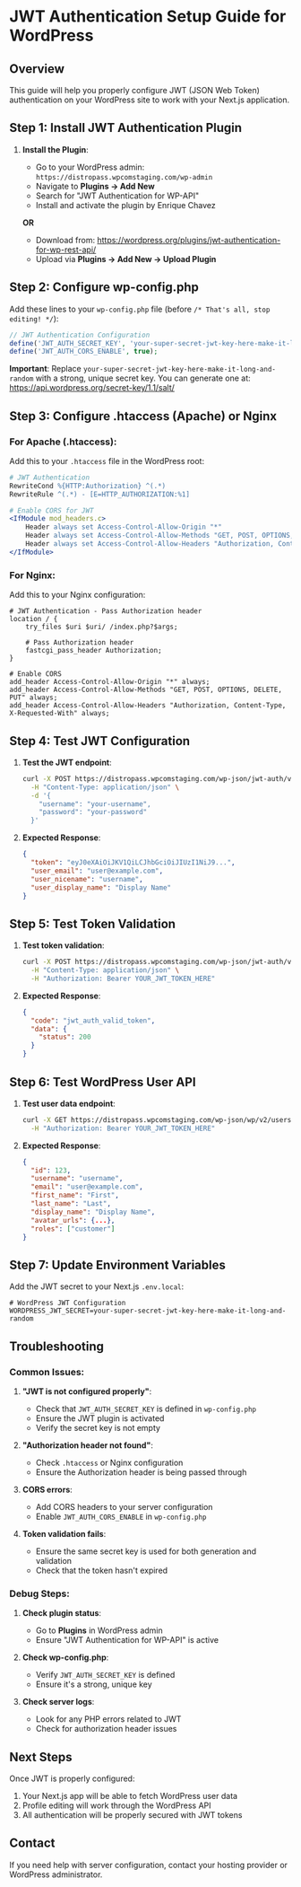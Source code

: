 # JWT Authentication Setup Guide for WordPress

## Overview
This guide will help you properly configure JWT (JSON Web Token) authentication on your WordPress site to work with your Next.js application.

## Step 1: Install JWT Authentication Plugin

1. **Install the Plugin**:
   - Go to your WordPress admin: `https://distropass.wpcomstaging.com/wp-admin`
   - Navigate to **Plugins → Add New**
   - Search for "JWT Authentication for WP-API"
   - Install and activate the plugin by Enrique Chavez

   **OR**

   - Download from: https://wordpress.org/plugins/jwt-authentication-for-wp-rest-api/
   - Upload via **Plugins → Add New → Upload Plugin**

## Step 2: Configure wp-config.php

Add these lines to your `wp-config.php` file (before `/* That's all, stop editing! */`):

```php
// JWT Authentication Configuration
define('JWT_AUTH_SECRET_KEY', 'your-super-secret-jwt-key-here-make-it-long-and-random');
define('JWT_AUTH_CORS_ENABLE', true);
```

**Important**: Replace `your-super-secret-jwt-key-here-make-it-long-and-random` with a strong, unique secret key. You can generate one at: https://api.wordpress.org/secret-key/1.1/salt/

## Step 3: Configure .htaccess (Apache) or Nginx

### For Apache (.htaccess):
Add this to your `.htaccess` file in the WordPress root:

```apache
# JWT Authentication
RewriteCond %{HTTP:Authorization} ^(.*)
RewriteRule ^(.*) - [E=HTTP_AUTHORIZATION:%1]

# Enable CORS for JWT
<IfModule mod_headers.c>
    Header always set Access-Control-Allow-Origin "*"
    Header always set Access-Control-Allow-Methods "GET, POST, OPTIONS, DELETE, PUT"
    Header always set Access-Control-Allow-Headers "Authorization, Content-Type, X-Requested-With"
</IfModule>
```

### For Nginx:
Add this to your Nginx configuration:

```nginx
# JWT Authentication - Pass Authorization header
location / {
    try_files $uri $uri/ /index.php?$args;
    
    # Pass Authorization header
    fastcgi_pass_header Authorization;
}

# Enable CORS
add_header Access-Control-Allow-Origin "*" always;
add_header Access-Control-Allow-Methods "GET, POST, OPTIONS, DELETE, PUT" always;
add_header Access-Control-Allow-Headers "Authorization, Content-Type, X-Requested-With" always;
```

## Step 4: Test JWT Configuration

1. **Test the JWT endpoint**:
   ```bash
   curl -X POST https://distropass.wpcomstaging.com/wp-json/jwt-auth/v1/token \
     -H "Content-Type: application/json" \
     -d '{
       "username": "your-username",
       "password": "your-password"
     }'
   ```

2. **Expected Response**:
   ```json
   {
     "token": "eyJ0eXAiOiJKV1QiLCJhbGciOiJIUzI1NiJ9...",
     "user_email": "user@example.com",
     "user_nicename": "username",
     "user_display_name": "Display Name"
   }
   ```

## Step 5: Test Token Validation

1. **Test token validation**:
   ```bash
   curl -X POST https://distropass.wpcomstaging.com/wp-json/jwt-auth/v1/token/validate \
     -H "Content-Type: application/json" \
     -H "Authorization: Bearer YOUR_JWT_TOKEN_HERE"
   ```

2. **Expected Response**:
   ```json
   {
     "code": "jwt_auth_valid_token",
     "data": {
       "status": 200
     }
   }
   ```

## Step 6: Test WordPress User API

1. **Test user data endpoint**:
   ```bash
   curl -X GET https://distropass.wpcomstaging.com/wp-json/wp/v2/users/me \
     -H "Authorization: Bearer YOUR_JWT_TOKEN_HERE"
   ```

2. **Expected Response**:
   ```json
   {
     "id": 123,
     "username": "username",
     "email": "user@example.com",
     "first_name": "First",
     "last_name": "Last",
     "display_name": "Display Name",
     "avatar_urls": {...},
     "roles": ["customer"]
   }
   ```

## Step 7: Update Environment Variables

Add the JWT secret to your Next.js `.env.local`:

```env
# WordPress JWT Configuration
WORDPRESS_JWT_SECRET=your-super-secret-jwt-key-here-make-it-long-and-random
```

## Troubleshooting

### Common Issues:

1. **"JWT is not configured properly"**:
   - Check that `JWT_AUTH_SECRET_KEY` is defined in `wp-config.php`
   - Ensure the JWT plugin is activated
   - Verify the secret key is not empty

2. **"Authorization header not found"**:
   - Check `.htaccess` or Nginx configuration
   - Ensure the Authorization header is being passed through

3. **CORS errors**:
   - Add CORS headers to your server configuration
   - Enable `JWT_AUTH_CORS_ENABLE` in `wp-config.php`

4. **Token validation fails**:
   - Ensure the same secret key is used for both generation and validation
   - Check that the token hasn't expired

### Debug Steps:

1. **Check plugin status**:
   - Go to **Plugins** in WordPress admin
   - Ensure "JWT Authentication for WP-API" is active

2. **Check wp-config.php**:
   - Verify `JWT_AUTH_SECRET_KEY` is defined
   - Ensure it's a strong, unique key

3. **Check server logs**:
   - Look for any PHP errors related to JWT
   - Check for authorization header issues

## Next Steps

Once JWT is properly configured:

1. Your Next.js app will be able to fetch WordPress user data
2. Profile editing will work through the WordPress API
3. All authentication will be properly secured with JWT tokens

## Contact

If you need help with server configuration, contact your hosting provider or WordPress administrator. 